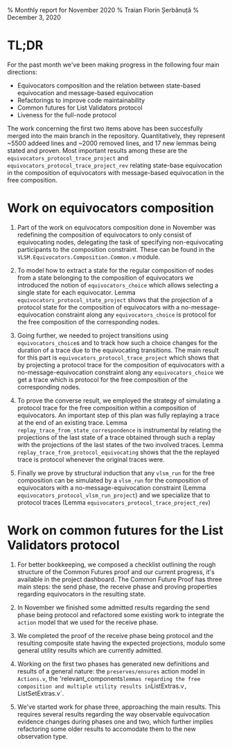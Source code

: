 % Monthly report for November 2020
% Traian Florin Șerbănuță
% December 3, 2020

# TL;DR

For the past month we've been making progress in the following four main directions:

* Equivocators composition and the relation between state-based equivocation and message-based equivocation
* Refactorings to improve code maintainability
* Common futures for List Validators protocol
* Liveness for the full-node protocol

The work concerning the first two items above has been succesfully merged into the main branch in the repository. Quantitatively, they represent ~5500 addeed lines and ~2000 removed lines, and 17 new lemmas being stated and proven. Most important results among these are the `equivocators_protocol_trace_project` and `equivocators_protocol_trace_project_rev` relating state-base equivocation in the composition of equivocators with message-based equivocation in the free composition.

# Work on equivocators composition

1. Part of the work on equivocators composition done in November was redefining the composition of equivocators to only consist of equivocating nodes, delegating the task of specifying non-equivocating participants to the composition constraint. These can be found in the `VLSM.Equivocators.Composition.Common.v` module.

1. To model how to extract a state for the regular composition of nodes from a state belonging to the composition of equivocators we introduced the notion of `equivocators_choice` which allows selecting a single state for each equivocator. Lemma `equivocators_protocol_state_project` shows that the projection of a protocol state for the composition of equivocators with a no-message-equivocation constraint along any `equivocators_choice` is protocol for the free composition of the corresponding nodes.

1. Going further, we needed to project transitions using `equivocators_choice`s and to track how such a choice changes for the duration of a trace due to the equivocating transitions. The main result for this part is `equivocators_protocol_trace_project` which shows that by projecting a protocol trace for the composition of equivocators with a no-message-equivocation constraint along any `equivocators_choice` we get a trace which is protocol for the free composition of the corresponding nodes.

1. To prove the converse result, we employed the strategy of simulating a protocol trace for the free composition within a composition of equivocators. An important step of this plan was fully replaying a trace at the end of an existing trace. Lemma `replay_trace_from_state_correspondence` is instrumental by relating the projections of the last state of a trace obtained through such a replay with the projections of the last states of the two involved traces. Lemma `replay_trace_from_protocol_equivocating` shows that the the replayed trace is protocol whenever the original traces were.

1. Finally we prove by structural induction that any `vlsm_run` for the free composition can be simulated by a `vlsm_run` for the composition of equivocators with a no-message-equivocation constraint (Lemma `equivocators_protocol_vlsm_run_project`) and we specialize that to protocol traces (Lemma `equivocators_protocol_trace_project_rev`)

# Work on common futures for the List Validators protocol

1. For better bookkeeping, we composed a checklist outlining the rough structure of the Common Futures proof and our current progress, it's available in the project dashboard. The Common Future Proof has three main steps: the send phase, the receive phase and proving properties regarding equivocators in the resulting state. 

1. In November we finished some admitted results regarding the send phase being protocol and refactored some existing work to integrate the `action` model that we used for the receive phase.

1. We completed the proof of the receive phase being protocol and the resulting composite state having the expected projections, modulo some general utility results which are currently admitted. 

1. Working on the first two phases has generated new definitions and results of a general nature: the `preserves/ensures` action model in `Actions.v`, the 'relevant_components` lemmas regarding the free composition and multiple utility results in `ListExtras.v`, `ListSetExtras.v`. 

1. We've started work for phase three, approaching the main results. This requires several results regarding the way observable equivocation evidence changes during phases one and two, which further implies refactoring some older results to accomodate them to the new observation type. 
